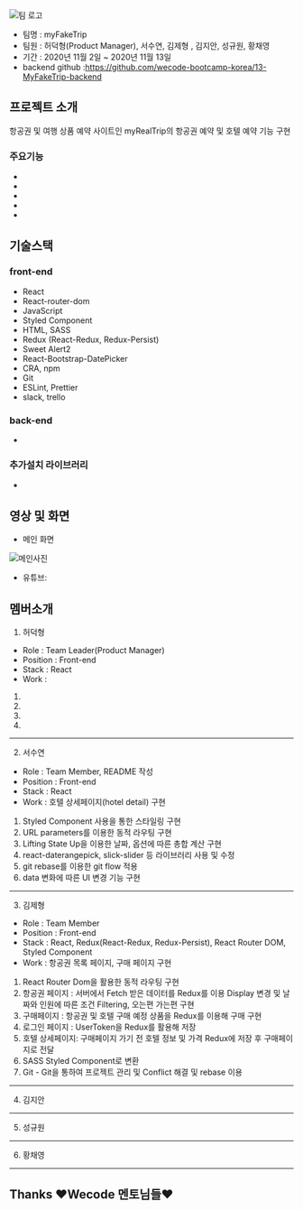 <img src="https://media.vlpt.us/images/deokyeong1020/post/164469d3-032a-48c1-92ff-9daf0f6ce161/image.png" alt="팀 로고"/>

- 팀명 : myFakeTrip
- 팀원 : 허덕형(Product Manager), 서수연, 김제형 , 김지안, 성규원, 황채영
- 기간 : 2020년 11월 2일 ~ 2020년 11월 13일
- backend github :https://github.com/wecode-bootcamp-korea/13-MyFakeTrip-backend

## 프로젝트 소개

항공권 및 여행 상품 예약 사이트인 myRealTrip의 항공권 예약 및 호텔 예약 기능 구현

### 주요기능

-
-
-
-
-

## 기술스택

### front-end

- React
- React-router-dom
- JavaScript
- Styled Component
- HTML, SASS
- Redux (React-Redux, Redux-Persist)
- Sweet Alert2
- React-Bootstrap-DatePicker
- CRA, npm
- Git
- ESLint, Prettier
- slack, trello

### back-end

-

### 추가설치 라이브러리

-

## 영상 및 화면

- 메인 화면 
<img src="https://media.vlpt.us/images/deokyeong1020/post/a6bd83db-4db2-4b38-81d1-1604ad0262a4/localhost_3000_%20(1).png" alt="메인사진" />

- 유튜브:

## 멤버소개

1. 허덕형

- Role : Team Leader(Product Manager)
- Position : Front-end
- Stack : React
- Work :

1.
2.
3.
4.

---

2. 서수연

- Role : Team Member, README 작성
- Position : Front-end
- Stack : React
- Work : 호텔 상세페이지(hotel detail) 구현

1. Styled Component 사용을 통한 스타일링 구현
2. URL parameters를 이용한 동적 라우팅 구현
3. Lifting State Up을 이용한 날짜, 옵션에 따른 총합 계산 구현
4. react-daterangepick, slick-slider 등 라이브러리 사용 및 수정
5. git rebase를 이용한 git flow 적용
6. data 변화에 따른 UI 변경 기능 구현

---

3. 김제형

- Role : Team Member
- Position : Front-end
- Stack : React, Redux(React-Redux, Redux-Persist), React Router DOM, Styled Component 
- Work : 항공권 목록 페이지, 구매 페이지 구현

1. React Router Dom을 활용한 동적 라우팅 구현
2. 항공권 페이지 : 서버에서 Fetch 받은 데이터를 Redux를 이용 Display 변경 및 날짜와 인원에 따른 조건 Filtering, 오는편 가는편 구현
3. 구매페이지 : 항공권 및 호텔 구매 예정 상품을 Redux를 이용해 구매 구현
4. 로그인 페이지 : UserToken을 Redux를 활용해 저장
5. 호텔 상세페이지: 구매페이지 가기 전 호텔 정보 및 가격 Redux에 저장 후 구매페이지로 전달
6. SASS Styled Component로 변환
6. Git - Git을 통하여 프로젝트 관리 및 Conflict 해결 및 rebase 이용

---

4. 김지안

---

5. 성규원

---

6. 황채영

---

## Thanks ❤Wecode 멘토님들❤
